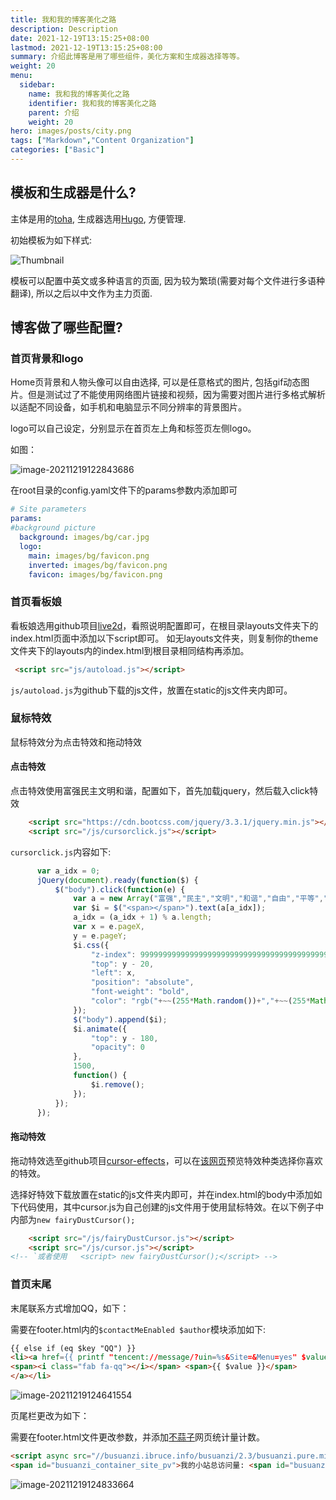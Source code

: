 ```yaml
---
title: 我和我的博客美化之路
description: Description
date: 2021-12-19T13:15:25+08:00
lastmod: 2021-12-19T13:15:25+08:00
summary: 介绍此博客是用了哪些组件，美化方案和生成器选择等等。
weight: 20
menu:
  sidebar:
    name: 我和我的博客美化之路
    identifier: 我和我的博客美化之路
    parent: 介绍
    weight: 20
hero: images/posts/city.png
tags: ["Markdown","Content Organization"]
categories: ["Basic"]
---
```


## 模板和生成器是什么?

主体是用的[toha](https://github.com/hugo-toha/toha), 生成器选用[Hugo](https://gohugo.io/), 方便管理. 

初始模板为如下样式:

![Thumbnail](/img_我和我的博客美化之路/screenshot.png)

模板可以配置中英文或多种语言的页面, 因为较为繁琐(需要对每个文件进行多语种翻译),  所以之后以中文作为主力页面.

## 博客做了哪些配置?

### 首页背景和logo

Home页背景和人物头像可以自由选择, 可以是任意格式的图片, 包括gif动态图片。但是测试过了不能使用网络图片链接和视频，因为需要对图片进行多格式解析以适配不同设备，如手机和电脑显示不同分辨率的背景图片。

logo可以自己设定，分别显示在首页左上角和标签页左侧logo。

如图：

![image-20211219122843686](/img_我和我的博客美化之路/image-20211219122843686.png)

在root目录的config.yaml文件下的params参数内添加即可

```yaml
# Site parameters
params:
#background picture
  background: images/bg/car.jpg
  logo:
    main: images/bg/favicon.png
    inverted: images/bg/favicon.png
    favicon: images/bg/favicon.png
```

### 首页看板娘

看板娘选用github项目[live2d](https://github.com/stevenjoezhang/live2d-widget)，看照说明配置即可，在根目录layouts文件夹下的index.html页面中添加以下script即可。 如无layouts文件夹，则复制你的theme文件夹下的layouts内的index.html到根目录相同结构再添加。

```html
 <script src="js/autoload.js"></script>
```

`js/autoload.js`为github下载的js文件，放置在static的js文件夹内即可。

### 鼠标特效

鼠标特效分为点击特效和拖动特效

#### 点击特效

点击特效使用富强民主文明和谐，配置如下，首先加载jquery，然后载入click特效

```html
    <script src="https://cdn.bootcss.com/jquery/3.3.1/jquery.min.js"></script>
    <script src="/js/cursorclick.js"></script>
```

`cursorclick.js`内容如下:

```js
      var a_idx = 0;
      jQuery(document).ready(function($) {
          $("body").click(function(e) {
              var a = new Array("富强","民主","文明","和谐","自由","平等","公正","法治","爱国","敬业","诚信","友善");
              var $i = $("<span></span>").text(a[a_idx]);
              a_idx = (a_idx + 1) % a.length;
              var x = e.pageX,
              y = e.pageY;
              $i.css({
                  "z-index": 999999999999999999999999999999999999999999999999999999999999999999999,
                  "top": y - 20,
                  "left": x,
                  "position": "absolute",
                  "font-weight": "bold",
                  "color": "rgb("+~~(255*Math.random())+","+~~(255*Math.random())+","+~~(255*Math.random())+")"
              });
              $("body").append($i);
              $i.animate({
                  "top": y - 180,
                  "opacity": 0
              },
              1500,
              function() {
                  $i.remove();
              });
          });
      });
```

#### 拖动特效

拖动特效选至github项目[cursor-effects](https://github.com/tholman/cursor-effects)，可以在[该网页](https://tholman.com/cursor-effects/)预览特效种类选择你喜欢的特效。

选择好特效下载放置在static的js文件夹内即可，并在index.html的body中添加如下代码使用，其中cursor.js为自己创建的js文件用于使用鼠标特效。在以下例子中内部为`new fairyDustCursor();`

```html
    <script src="/js/fairyDustCursor.js"></script>
    <script src="/js/cursor.js"></script>
<!-- `或者使用   <script> new fairyDustCursor();</script> -->

```

### 首页末尾

末尾联系方式增加QQ，如下：

需要在footer.html内的`$contactMeEnabled $author`模块添加如下:

```html
{{ else if (eq $key "QQ") }}
<li><a href={{ printf "tencent://message/?uin=%s&Site=&Menu=yes" $value }} target="_blank" rel="noopener">
<span><i class="fab fa-qq"></i></span> <span>{{ $value }}</span>
</a></li>
```

![image-20211219124641554](/img_我和我的博客美化之路/image-20211219124641554.png)

页尾栏更改为如下：

需要在footer.html文件更改参数，并添加[不蒜子](https://busuanzi.ibruce.info/)网页统计量计数。

```html
<script async src="//busuanzi.ibruce.info/busuanzi/2.3/busuanzi.pure.mini.js"></script>
<span id="busuanzi_container_site_pv">我的小站总访问量: <span id="busuanzi_value_site_pv"></span>次</span>
```

![image-20211219124833664](/img_我和我的博客美化之路/image-20211219124833664.png)